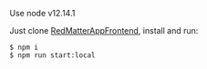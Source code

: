 
Use node v12.14.1

Just clone [RedMatterAppFrontend](https://github.com/RedMatterApplication/RedMatterAppFrontend), install and run:

```
$ npm i
$ npm run start:local
```
